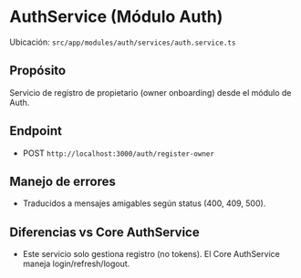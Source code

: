 # AuthService (Módulo Auth)

Ubicación: `src/app/modules/auth/services/auth.service.ts`

## Propósito
Servicio de registro de propietario (owner onboarding) desde el módulo de Auth.

## Endpoint
- POST `http://localhost:3000/auth/register-owner`

## Manejo de errores
- Traducidos a mensajes amigables según status (400, 409, 500).

## Diferencias vs Core AuthService
- Este servicio solo gestiona registro (no tokens). El Core AuthService maneja login/refresh/logout.
